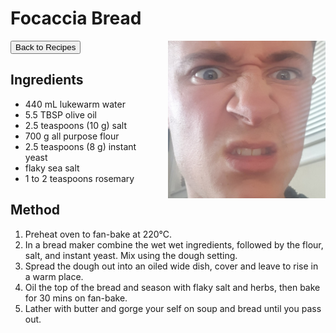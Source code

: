 # Focaccia Bread
<button onclick="location.href='../recipes.html'">Back to Recipes</button>
<img src="images/default_image.jpg" alt="Meatballs" style="float: right; margin-left: 20px; max-width: 50%;" />
## Ingredients
- 440 mL lukewarm water
- 5.5 TBSP olive oil
- 2.5 teaspoons (10 g) salt
- 700 g all purpose flour
- 2.5 teaspoons (8 g) instant yeast
- flaky sea salt
- 1 to 2 teaspoons rosemary


## Method
1. Preheat oven to fan-bake at 220°C.
2. In a bread maker combine the wet wet ingredients, followed by the flour, salt, and instant yeast. Mix using the dough setting.
3. Spread the dough out into an oiled wide dish, cover and leave to rise in a warm place.
4. Oil the top of the bread and season with flaky salt and herbs, then bake for 30 mins on fan-bake.
5. Lather with butter and gorge your self on soup and bread until you pass out.

